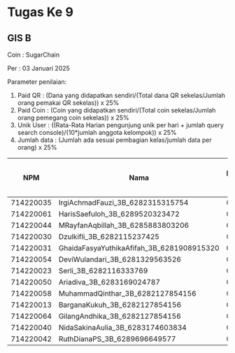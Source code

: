 # Tugas Ke 9

## GIS B
Coin : SugarChain

Per : 03 Januari 2025

Parameter penilaian:
1. Paid QR : (Dana yang didapatkan sendiri/(Total dana QR sekelas/Jumlah orang pemakai QR sekelas))  x  25%
2. Paid Coin : (Coin yang didapatkan sendiri/(Total coin sekelas/Jumlah orang pemegang coin sekelas))  x  25%
3. Unik User : ((Rata-Rata Harian pengunjung unik per hari + jumlah query search console)/(10*jumlah anggota kelompok)) x 25%
4. Jumlah data : (Jumlah ada sesuai pembagian kelas/jumlah data per orang) x 25%


| NPM | Nama | Paid QR | Paid Coin | Unik User / Hari |Nama Kab/Kot | Nama Kecamatan | Jumlah Data | 
|----------|----------|----------|----------|----------|----------|----------|----------|
| 714220035 | IrgiAchmadFauzi_3B_6282315315754   | 0 | 358.849 | - | - | - | 0 |
| 714220061 | HarisSaefuloh_3B_6289520323472   | 0 | 272.106 | - | - | - | 0 |
| 714220044 | MRayfanAqbillah_3B_6285883803206   | 0 | 385.772 | - | - | - | 0 |
| 714220030 | Dzulkifli_3B_6282115237425   | 0 | 897.977 | - | - | - | 0 |
| 714220031 | GhaidaFasyaYuthikaAfifah_3B_6281908915320   | 0 | 735.399 | - | - | - | 0 |
| 714220054 | DeviWulandari_3B_6281329563526   | 0 | 557.738 | - | - | - | 0 |
| 714220023 | Serli_3B_6282116333769   | 0 | 2.495 | - | - | - | 0 |
| 714220050 | Ariadiva_3B_6283169024787   | 0 | 41.291 | - | - | - | 0 |
| 714220058 | MuhammadQinthar_3B_6282127854156   | 0 | 76.106 | - | - | - | 0 |
| 714220013 | BarganaKukuh_3B_6282127854156   | 0 | 53.029 | - | - | - | 0 |
| 714220064 | GilangAndhika_3B_6282127854156   | 0 | 229.676 | - | - | - | 0 |
| 714220040 | NidaSakinaAulia_3B_6283174603834   | 0 | 546.682 | - | - | - | 0 |
| 714220042 | RuthDianaPS_3B_6289696649577   | 0 | 145.263 | - | - | - | 0 |
